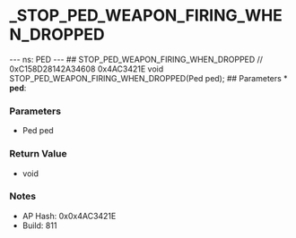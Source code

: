 # _STOP_PED_WEAPON_FIRING_WHEN_DROPPED

--- ns: PED --- ## STOP_PED_WEAPON_FIRING_WHEN_DROPPED  // 0xC158D28142A34608 0x4AC3421E void STOP_PED_WEAPON_FIRING_WHEN_DROPPED(Ped ped);   ## Parameters * **ped**:

### Parameters
* Ped ped

### Return Value
* void

### Notes
* AP Hash: 0x0x4AC3421E
* Build: 811

